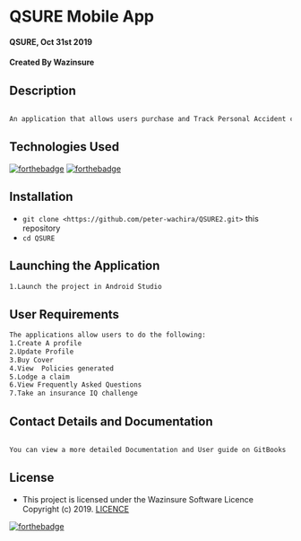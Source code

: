 # QSURE Mobile App
#### QSURE, Oct 31st 2019
#### Created By **Wazinsure**


## Description

```bash

An application that allows users purchase and Track Personal Accident covers.

```
## Technologies Used
[![forthebadge](https://forthebadge.com/images/badges/powered-by-electricity.svg)](https://forthebadge.com)
[![forthebadge](https://forthebadge.com/images/badges/made-with-java.svg)](https://forthebadge.com)



## Installation
* `git clone <https://github.com/peter-wachira/QSURE2.git>` this repository
* `cd QSURE`

## Launching the Application

```bash
1.Launch the project in Android Studio

```
## User Requirements
```bash
The applications allow users to do the following:
1.Create A profile 
2.Update Profile 
3.Buy Cover
4.View  Policies generated 
5.Lodge a claim
6.View Frequently Asked Questions 
7.Take an insurance IQ challenge 


```

## Contact Details and Documentation
```bash

You can view a more detailed Documentation and User guide on GitBooks   https://app.gitbook.com/@pwachira900/s/wazinsure

```

## License
- This project is licensed under the Wazinsure Software Licence Copyright (c) 2019. [LICENCE](https://www.wazinsure.com/terms-conditions)

[![forthebadge](https://forthebadge.com/images/badges/makes-people-smile.svg)](https://forthebadge.com)
